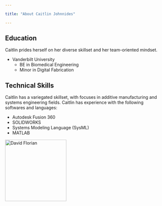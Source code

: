 ```yaml
---

title: "About Caitlin Johnnides"

---
```


## Education

Caitlin prides herself on her diverse skillset and her team-oriented mindset.  

* Vanderbilt University
  * BE in Biomedical Engineering
  * Minor in Digital Fabrication

## Technical Skills

Caitlin has a variegated skillset, with focuses in additive manufacturing and systems engineering fields. Caitlin has experience with the following softwares and languages:

* Autodesk Fusion 360
* SOLIDWORKS
* Systems Modeling Language (SysML)
* MATLAB



<img src="/assets/img/David_Headshot_web2.jpg" alt="David Florian" style="width:200px;"/>
